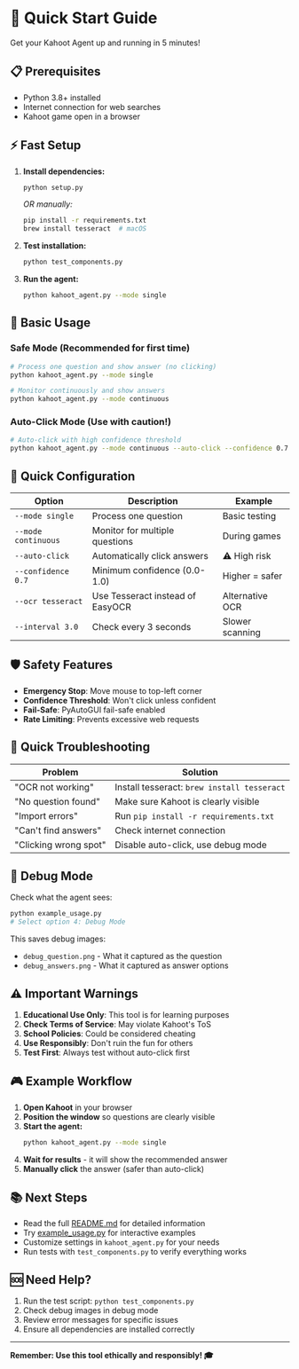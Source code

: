 # 🚀 Quick Start Guide

Get your Kahoot Agent up and running in 5 minutes!

## 📋 Prerequisites

- Python 3.8+ installed
- Internet connection for web searches
- Kahoot game open in a browser

## ⚡ Fast Setup

1. **Install dependencies:**
   ```bash
   python setup.py
   ```
   *OR manually:*
   ```bash
   pip install -r requirements.txt
   brew install tesseract  # macOS
   ```

2. **Test installation:**
   ```bash
   python test_components.py
   ```

3. **Run the agent:**
   ```bash
   python kahoot_agent.py --mode single
   ```

## 🎯 Basic Usage

### Safe Mode (Recommended for first time)
```bash
# Process one question and show answer (no clicking)
python kahoot_agent.py --mode single

# Monitor continuously and show answers
python kahoot_agent.py --mode continuous
```

### Auto-Click Mode (Use with caution!)
```bash
# Auto-click with high confidence threshold
python kahoot_agent.py --mode continuous --auto-click --confidence 0.7
```

## 🔧 Quick Configuration

| Option | Description | Example |
|--------|-------------|---------|
| `--mode single` | Process one question | Basic testing |
| `--mode continuous` | Monitor for multiple questions | During games |
| `--auto-click` | Automatically click answers | ⚠️ High risk |
| `--confidence 0.7` | Minimum confidence (0.0-1.0) | Higher = safer |
| `--ocr tesseract` | Use Tesseract instead of EasyOCR | Alternative OCR |
| `--interval 3.0` | Check every 3 seconds | Slower scanning |

## 🛡️ Safety Features

- **Emergency Stop**: Move mouse to top-left corner
- **Confidence Threshold**: Won't click unless confident
- **Fail-Safe**: PyAutoGUI fail-safe enabled
- **Rate Limiting**: Prevents excessive web requests

## 🐛 Quick Troubleshooting

| Problem | Solution |
|---------|----------|
| "OCR not working" | Install tesseract: `brew install tesseract` |
| "No question found" | Make sure Kahoot is clearly visible |
| "Import errors" | Run `pip install -r requirements.txt` |
| "Can't find answers" | Check internet connection |
| "Clicking wrong spot" | Disable auto-click, use debug mode |

## 📱 Debug Mode

Check what the agent sees:
```bash
python example_usage.py
# Select option 4: Debug Mode
```

This saves debug images:
- `debug_question.png` - What it captured as the question
- `debug_answers.png` - What it captured as answer options

## ⚠️ Important Warnings

1. **Educational Use Only**: This tool is for learning purposes
2. **Check Terms of Service**: May violate Kahoot's ToS
3. **School Policies**: Could be considered cheating
4. **Use Responsibly**: Don't ruin the fun for others
5. **Test First**: Always test without auto-click first

## 🎮 Example Workflow

1. **Open Kahoot** in your browser
2. **Position the window** so questions are clearly visible
3. **Start the agent:**
   ```bash
   python kahoot_agent.py --mode single
   ```
4. **Wait for results** - it will show the recommended answer
5. **Manually click** the answer (safer than auto-click)

## 📚 Next Steps

- Read the full [README.md](README.md) for detailed information
- Try [example_usage.py](example_usage.py) for interactive examples
- Customize settings in `kahoot_agent.py` for your needs
- Run tests with `test_components.py` to verify everything works

## 🆘 Need Help?

1. Run the test script: `python test_components.py`
2. Check debug images in debug mode
3. Review error messages for specific issues
4. Ensure all dependencies are installed correctly

---

**Remember: Use this tool ethically and responsibly! 🎓**
